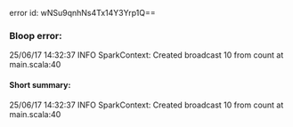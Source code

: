 error id: wNSu9qnhNs4Tx14Y3Yrp1Q==
### Bloop error:

25/06/17 14:32:37 INFO SparkContext: Created broadcast 10 from count at main.scala:40
#### Short summary: 

25/06/17 14:32:37 INFO SparkContext: Created broadcast 10 from count at main.scala:40